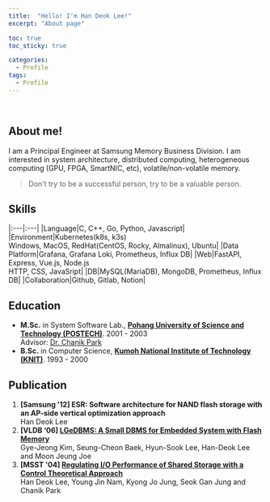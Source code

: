 ```yaml
---
title:  "Hello! I'm Han Deok Lee!"
excerpt: "About page"

toc: true
toc_sticky: true

categories:
  - Profile
tags:
  - Profile
---
```

<br>

## About me!

I am a Principal Engineer at Samsung Memory Business Division. I am interested in system architecture, distributed computing, heterogeneous computing (GPU, FPGA, SmartNIC, etc), volatile/non-volatile memory.

> Don't try to be a successful person, try to be a valuable person.

## Skills

|:---|:---|
|Language|C, C++, Go, Python, Javascript|
|Environment|Kubernetes(k8s, k3s)<br>Windows, MacOS, RedHat(CentOS, Rocky, Almalinux), Ubuntu|
|Data Platform|Grafana, Grafana Loki, Prometheus, Influx DB|
|Web|FastAPI, Express, Vue.js, Node.js<br>HTTP, CSS, JavaSript|
|DB|MySQL(MariaDB), MongoDB, Prometheus, Influx DB|
|Collaboration|Github, Gitlab, Notion|

## Education

- **M.Sc.** in System Software Lab., **[Pohang University of Science and Technology (POSTECH)](https://sslab.postech.ac.kr/)**. 2001 - 2003<br>
  Advisor: [Dr. Chanik Park](https://sslab.postech.ac.kr/chanik-park.html)
- **B.Sc.** in Computer Science, **[Kumoh National Institute of Technology (KNIT)](https://ce.kumoh.ac.kr/ce/)**. 1993 - 2000

## Publication

1. **[Samsung '12] ESR: Software architecture for NAND flash storage with an AP-side vertical optimization approach**<br>
   Han Deok Lee
2. **[VLDB ‘06] [LGeDBMS: A Small DBMS for Embedded System with Flash Memory](https://www.vldb.org/conf/2006/p1255-kim.pdf)**<br>
   Gye-Jeong Kim, Seung-Cheon Baek, Hyun-Sook Lee, Han-Deok Lee and Moon Jeung Joe
3. **[MSST '04] [Regulating I/O Performance of Shared Storage with a Control Theoretical Approach](https://www.researchgate.net/publication/221397010_Regulating_IO_Performance_of_Shared_Storage_with_a_Control_Theoretical_Approach)**<br>
   Han Deok Lee, Young Jin Nam, Kyong Jo Jung, Seok Gan Jung and Chanik Park
